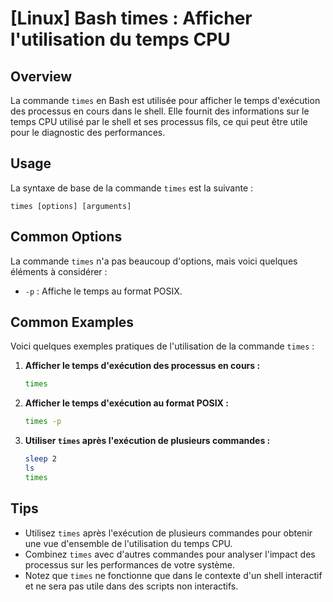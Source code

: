 # [Linux] Bash times : Afficher l'utilisation du temps CPU

## Overview
La commande `times` en Bash est utilisée pour afficher le temps d'exécution des processus en cours dans le shell. Elle fournit des informations sur le temps CPU utilisé par le shell et ses processus fils, ce qui peut être utile pour le diagnostic des performances.

## Usage
La syntaxe de base de la commande `times` est la suivante :

```
times [options] [arguments]
```

## Common Options
La commande `times` n'a pas beaucoup d'options, mais voici quelques éléments à considérer :
- `-p` : Affiche le temps au format POSIX.

## Common Examples
Voici quelques exemples pratiques de l'utilisation de la commande `times` :

1. **Afficher le temps d'exécution des processus en cours :**
   ```bash
   times
   ```

2. **Afficher le temps d'exécution au format POSIX :**
   ```bash
   times -p
   ```

3. **Utiliser `times` après l'exécution de plusieurs commandes :**
   ```bash
   sleep 2
   ls
   times
   ```

## Tips
- Utilisez `times` après l'exécution de plusieurs commandes pour obtenir une vue d'ensemble de l'utilisation du temps CPU.
- Combinez `times` avec d'autres commandes pour analyser l'impact des processus sur les performances de votre système.
- Notez que `times` ne fonctionne que dans le contexte d'un shell interactif et ne sera pas utile dans des scripts non interactifs.
